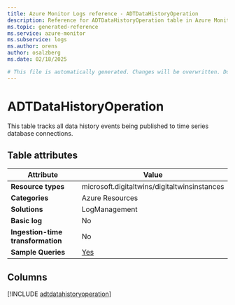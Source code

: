 ```yaml
---
title: Azure Monitor Logs reference - ADTDataHistoryOperation
description: Reference for ADTDataHistoryOperation table in Azure Monitor Logs.
ms.topic: generated-reference
ms.service: azure-monitor
ms.subservice: logs
ms.author: orens
author: osalzberg
ms.date: 02/18/2025

# This file is automatically generated. Changes will be overwritten. Do not change this file directly.
---
```


# ADTDataHistoryOperation

This table tracks all data history events being published to time series database connections.


## Table attributes

|Attribute|Value|
|---|---|
|**Resource types**|microsoft.digitaltwins/digitaltwinsinstances|
|**Categories**|Azure Resources|
|**Solutions**| LogManagement|
|**Basic log**|No|
|**Ingestion-time transformation**|No|
|**Sample Queries**|[Yes](/azure/azure-monitor/reference/queries/adtdatahistoryoperation)|



## Columns
  
[!INCLUDE [adtdatahistoryoperation](~/reusable-content/ce-skilling/azure/includes/azure-monitor/reference/tables/adtdatahistoryoperation-include.md)]
